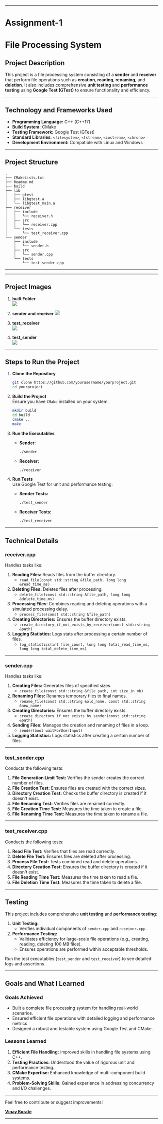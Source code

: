 

---
# **Assignment-1**
# **File Processing System**  

## **Project Description**  
This project is a file processing system consisting of a **sender** and **receiver** that perform file operations such as **creation**, **reading**, **renaming**, and **deletion**. It also includes comprehensive **unit testing** and **performance testing** using **Google Test (GTest)** to ensure functionality and efficiency.  

---

## **Technology and Frameworks Used**  
- **Programming Language:** C++ (C++17)  
- **Build System:** CMake  
- **Testing Framework:** Google Test (GTest)  
- **Standard Libraries:** `<filesystem>`, `<fstream>`, `<iostream>`, `<chrono>`  
- **Development Environment:** Compatible with Linux and Windows  

---

## **Project Structure**  
```plaintext
.
├── CMakeLists.txt
├── Readme.md
├── build
├── lib
│   ├── gtest
│   ├── libgtest.a
│   └── libgtest_main.a
├── receiver
│   ├── include
│   │   └── receiver.h
│   ├── src
│   │   └── receiver.cpp
│   └── tests
│       └── test_receiver.cpp
└── sender
    ├── include
    │   └── sender.h
    ├── src
    │   └── sender.cpp
    └── tests
        └── test_sender.cpp
```

---

---

## **Project Images**  

1. **built Folder**  
    <img src="Assignment_Images/Built.png">

2. **sender and receiver**
    <img src="Assignment_Images/SenderReciver.png">  
   

3. **test_receiver**  
     <img src="Assignment_Images/Test_Reciver1111.png">  

4. **test_sender**  
       <img src="Assignment_Images/Test_sender.png"> 

---



## **Steps to Run the Project**  

1. **Clone the Repository**  
   ```bash
   git clone https://github.com/yourusername/yourproject.git
   cd yourproject
   ```

2. **Build the Project**  
   Ensure you have `CMake` installed on your system.  
   ```bash
   mkdir build
   cd build
   cmake ..
   make
   ```

3. **Run the Executables**  
   - **Sender:**  
     ```bash
     ./sender
     ```
   - **Receiver:**  
     ```bash
     ./receiver
     ```

4. **Run Tests**  
   Use Google Test for unit and performance testing:  
   - **Sender Tests:**  
     ```bash
     ./test_sender
     ```
   - **Receiver Tests:**  
     ```bash
     ./test_receiver
     ```

---

## **Technical Details**  

### **receiver.cpp**  
Handles tasks like:  
1. **Reading Files:** Reads files from the buffer directory.  
   - `read_file(const std::string &file_path, long long &read_time_ms)`  
2. **Deleting Files:** Deletes files after processing.  
   - `delete_file(const std::string &file_path, long long &delete_time_ms)`  
3. **Processing Files:** Combines reading and deleting operations with a simulated processing delay.  
   - `process_file(const std::string &file_path)`  
4. **Creating Directories:** Ensures the buffer directory exists.  
   - `create_directory_if_not_exists_by_receiver(const std::string &path)`  
5. **Logging Statistics:** Logs stats after processing a certain number of files.  
   - `log_statistics(int file_count, long long total_read_time_ms, long long total_delete_time_ms)`  

---

### **sender.cpp**  
Handles tasks like:  
1. **Creating Files:** Generates files of specified sizes.  
   - `create_file(const std::string &file_path, int size_in_mb)`  
2. **Renaming Files:** Renames temporary files to final names.  
   - `rename_file(const std::string &old_name, const std::string &new_name)`  
3. **Creating Directories:** Ensures the buffer directory exists.  
   - `create_directory_if_not_exists_by_sender(const std::string &path)`  
4. **Sending Files:** Manages the creation and renaming of files in a loop.  
   - `sender(bool waitForUserInput)`  
5. **Logging Statistics:** Logs statistics after creating a certain number of files.  

---

### **test_sender.cpp**  
Conducts the following tests:  
1. **File Generation Limit Test:** Verifies the sender creates the correct number of files.  
2. **File Creation Test:** Ensures files are created with the correct sizes.  
3. **Directory Creation Test:** Checks the buffer directory is created if it doesn't exist.  
4. **File Renaming Test:** Verifies files are renamed correctly.  
5. **File Creation Time Test:** Measures the time taken to create a file.  
6. **File Renaming Time Test:** Measures the time taken to rename a file.  

---

### **test_receiver.cpp**  
Conducts the following tests:  
1. **Read File Test:** Verifies that files are read correctly.  
2. **Delete File Test:** Ensures files are deleted after processing.  
3. **Process File Test:** Tests combined read and delete operations.  
4. **Directory Creation Test:** Ensures the buffer directory is created if it doesn't exist.  
5. **File Reading Time Test:** Measures the time taken to read a file.  
6. **File Deletion Time Test:** Measures the time taken to delete a file.  

---

## **Testing**  
This project includes comprehensive **unit testing** and **performance testing**:  
1. **Unit Testing:**  
   - Verifies individual components of `sender.cpp` and `receiver.cpp`.  
2. **Performance Testing:**  
   - Validates efficiency for large-scale file operations (e.g., creating, reading, deleting 100 MB files).  
   - Ensures operations are performed within acceptable thresholds.  

Run the test executables (`test_sender` and `test_receiver`) to see detailed logs and assertions.  

---

## **Goals and What I Learned**  

### **Goals Achieved**  
- Built a complete file processing system for handling real-world scenarios.  
- Ensured efficient file operations with detailed logging and performance metrics.  
- Designed a robust and testable system using Google Test and CMake.  

### **Lessons Learned**  
1. **Efficient File Handling:** Improved skills in handling file systems using C++.  
2. **Testing Practices:** Understood the value of rigorous unit and performance testing.  
3. **CMake Expertise:** Enhanced knowledge of multi-component build systems.  
4. **Problem-Solving Skills:** Gained experience in addressing concurrency and I/O challenges.  

---

Feel free to contribute or suggest improvements!  

**[Vinay Borate ](https://github.com/VinayBorate)**  

--- 
